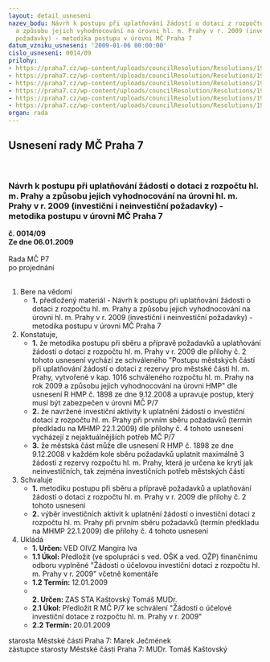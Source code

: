 ```yaml
---
layout: detail_usneseni
nazev_bodu: Návrh k postupu při uplatňování žádostí o dotaci z rozpočtu hl. m. Prahy
  a způsobu jejich vyhodnocování na úrovni hl. m. Prahy v r. 2009 (investiční i neinvestiční
  požadavky) - metodika postupu v úrovni MČ Praha 7
datum_vzniku_usneseni: '2009-01-06 00:00:00'
cislo_usneseni: 0014/09
prilohy:
- https://praha7.cz/wp-content/uploads/councilResolution/Resolutions/19401/1-usnes1898_2008rhmp.doc
- https://praha7.cz/wp-content/uploads/councilResolution/Resolutions/19401/1-rezervahmp2009metodikam%c4%8d.doc
- https://praha7.cz/wp-content/uploads/councilResolution/Resolutions/19401/1-usnes1898_p%c5%99%c3%adloha2.xls
- https://praha7.cz/wp-content/uploads/councilResolution/Resolutions/19401/1-investdotacehmp2009zadost.xls
- https://praha7.cz/wp-content/uploads/councilResolution/Resolutions/19401/1-neinvestdotacehmp2009zadost.xls
- https://praha7.cz/wp-content/uploads/councilResolution/Resolutions/19401/1-rezpo%c5%beadavky2008invest.doc
organ: rada
---
```

<div id="ucUsn_pList" class="usn">
	<span><h2>Usnesení rady MČ Praha 7 </h2>
<br></span><div class="standBody">
<span><h3>Návrh k postupu při uplatňování žádostí o dotaci z rozpočtu hl. m. Prahy a způsobu jejich vyhodnocování na úrovni hl. m. Prahy v r. 2009 (investiční i neinvestiční požadavky) - metodika postupu v úrovni MČ Praha 7</h3></span><div class="center">
		<strong>č. 0014/09</strong><br>
	</div>
<div class="center">
		<strong>Ze dne 06.01.2009</strong><br><br>
	</div>Rada MČ P7<br> po projednání<br><br><ol>
<li>Bere na vědomí<ul><li>
<strong>1.</strong> předložený materiál - Návrh k postupu při uplatňování žádostí o dotaci z rozpočtu hl. m. Prahy a způsobu jejich vyhodnocování na úrovni hl. m. Prahy v r. 2009 (investiční i neinvestiční požadavky) - metodika postupu v úrovni MČ Praha 7</li></ul>
</li>
<li>Konstatuje,<ul>
<li>
<strong>1.</strong> že metodika postupu při sběru a přípravě požadavků a uplatňování žádostí o dotaci z rozpočtu hl. m. Prahy v r. 2009 dle přílohy č. 2 tohoto usnesení vychází ze schváleného "Postupu městských částí při uplatňování žádostí o dotaci z rezervy pro městské části hl. m. Prahy, vytvořené v kap. 1016 schváleného rozpočtu hl. m. Prahy na rok 2009 a způsobu jejich vyhodnocování na úrovni HMP" dle usnesení R HMP č.  1898 ze dne 9.12.2008 a upravuje postup, který musí být zabezpečen v úrovni MČ P/7</li>
<li>
<strong>2.</strong> že  navržené investiční aktivity k uplatnění žádostí o investiční dotaci z rozpočtu hl. m. Prahy při prvním sběru požadavků (termín předkladu na MHMP 22.1.2009) dle přílohy č. 4 tohoto usnesení vycházejí z nejaktuálnějších potřeb MČ P/7</li>
<li>
<strong>3.</strong> že městská část může dle usnesení R HMP č. 1898 ze dne 9.12.2008 v každém kole sběru požadavků uplatnit maximálně 3 žádosti z rezervy  rozpočtu hl. m. Prahy, která je určena ke krytí jak neinvestičních, tak zejména investičních potřeb městských částí</li>
</ul>
</li>
<li>Schvaluje<ul>
<li>
<strong>1.</strong> metodiku postupu při sběru a přípravě požadavků a uplatňování žádostí o dotaci z rozpočtu hl. m. Prahy v r. 2009 dle přílohy č. 2 tohoto usnesení</li>
<li>
<strong>2.</strong> výběr investičních aktivit k uplatnění žádostí o investiční dotaci z rozpočtu hl. m. Prahy při prvním sběru požadavků (termín předkladu na MHMP 22.1.2009) dle přílohy č. 4 tohoto usnesení</li>
</ul>
</li>
<li>Ukládá<ul>
<li>
<strong>1. Určen: </strong>VED OIVZ Mangira Iva</li>
<li>
<strong>1.1 Úkol: </strong>Předložit (ve spolupráci s ved. OŠK a ved. OŽP) finančnímu odboru  vyplněné "Žádosti o účelovou investiční dotaci z rozpočtu hl. m. Prahy v r. 2009" včetně komentáře</li>
<li>
<strong>1.2 Termín: </strong>12.01.2009</li>
<li>
<strong><br>2. Určen: </strong>ZAS STA Kaštovský Tomáš MUDr.</li>
<li>
<strong>2.1 Úkol: </strong>Předložit R MČ P/7 ke schválení "Žádosti o účelové investiční dotace z rozpočtu hl. m. Prahy v r. 2009"</li>
<li>
<strong>2.2 Termín: </strong>20.01.2009</li>
</ul>
</li>
</ol>starosta Městské části Praha 7: Marek Ječmének<br>zástupce starosty Městské části Praha 7: MUDr. Tomáš Kaštovský 
</div>
</div>